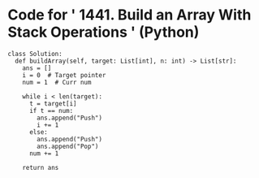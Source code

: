 # Code for ' 1441. Build an Array With Stack Operations ' (Python)

```
class Solution:
  def buildArray(self, target: List[int], n: int) -> List[str]:
    ans = []
    i = 0  # Target pointer
    num = 1  # Curr num

    while i < len(target):
      t = target[i]
      if t == num:
        ans.append("Push")
        i += 1
      else:
        ans.append("Push")
        ans.append("Pop")
      num += 1

    return ans

```
